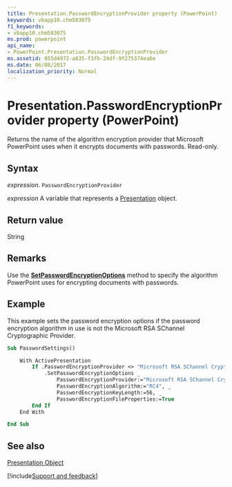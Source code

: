 ```yaml
---
title: Presentation.PasswordEncryptionProvider property (PowerPoint)
keywords: vbapp10.chm583075
f1_keywords:
- vbapp10.chm583075
ms.prod: powerpoint
api_name:
- PowerPoint.Presentation.PasswordEncryptionProvider
ms.assetid: 055d4972-a835-f3fb-24df-9f275374ea6e
ms.date: 06/08/2017
localization_priority: Normal
---
```



# Presentation.PasswordEncryptionProvider property (PowerPoint)

Returns the name of the algorithm encryption provider that Microsoft PowerPoint uses when it encrypts documents with passwords. Read-only.


## Syntax

_expression_. `PasswordEncryptionProvider`

_expression_ A variable that represents a [Presentation](PowerPoint.Presentation.md) object.


## Return value

String


## Remarks

Use the  **[SetPasswordEncryptionOptions](PowerPoint.Presentation.SetPasswordEncryptionOptions.md)** method to specify the algorithm PowerPoint uses for encrypting documents with passwords.


## Example

This example sets the password encryption options if the password encryption algorithm in use is not the Microsoft RSA SChannel Cryptographic Provider.


```vb
Sub PasswordSettings()

    With ActivePresentation
        If .PasswordEncryptionProvider <> "Microsoft RSA SChannel Cryptographic Provider" Then
            .SetPasswordEncryptionOptions _
                PasswordEncryptionProvider:="Microsoft RSA SChannel Cryptographic Provider", _
                PasswordEncryptionAlgorithm:="RC4", _
                PasswordEncryptionKeyLength:=56, _
                PasswordEncryptionFileProperties:=True
        End If
    End With

End Sub
```


## See also


[Presentation Object](PowerPoint.Presentation.md)

[!include[Support and feedback](~/includes/feedback-boilerplate.md)]